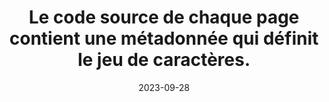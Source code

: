 ---
N: '225'
Rubrique: Structure et code
title: Le code source de chaque page contient une métadonnée qui définit le jeu
  de caractères.
detail: Le code source de chaque Document de Contenu (Content Document) contient  une métadonnée qui définit le jeu de caractères.
categories: [" Structure et code"]
agrege: O4225-E070
opquast: '4225'
indiceebook: '70'
description: "Règle n° 070"
weight:  070
actif: '1'
layout: rules
date: 2023-09-28
tags: ["", ""]
objectif: ["", ""]
Meo: ""
Controle: ""
Auteur: ""
---